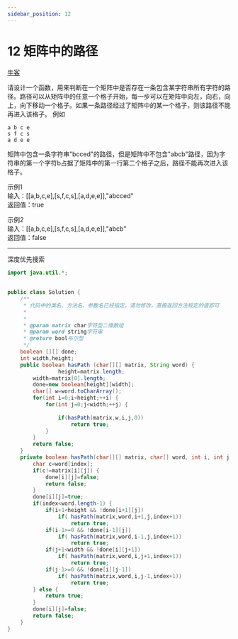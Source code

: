```yaml
---
sidebar_position: 12
---
```


# 12 矩阵中的路径

[牛客](https://www.nowcoder.com/practice/2a49359695a544b8939c77358d29b7e6)

请设计一个函数，用来判断在一个矩阵中是否存在一条包含某字符串所有字符的路径。路径可以从矩阵中的任意一个格子开始，每一步可以在矩阵中向左，向右，向上，向下移动一个格子。如果一条路径经过了矩阵中的某一个格子，则该路径不能再进入该格子。 例如 
~~~
a b c e
s f c s
a d e e
~~~
矩阵中包含一条字符串"bcced"的路径，但是矩阵中不包含"abcb"路径，因为字符串的第一个字符b占据了矩阵中的第一行第二个格子之后，路径不能再次进入该格子。

示例1  
输入：[[a,b,c,e],[s,f,c,s],[a,d,e,e]],"abcced"   
返回值：true

示例2  
输入：[[a,b,c,e],[s,f,c,s],[a,d,e,e]],"abcb"  
返回值：false

---

深度优先搜索

~~~java
import java.util.*;
 
 
public class Solution {
    /**
     * 代码中的类名、方法名、参数名已经指定，请勿修改，直接返回方法规定的值即可
     *
     *
     * @param matrix char字符型二维数组
     * @param word string字符串
     * @return bool布尔型
     */
    boolean [][] done;
    int width,height;
    public boolean hasPath (char[][] matrix, String word) {
                height=matrix.length;
        width=matrix[0].length;
        done=new boolean[height][width];
        char[] w=word.toCharArray();
        for(int i=0;i<height;++i) {
            for(int j=0;j<width;++j) {
                 
                if(hasPath(matrix,w,i,j,0))
                    return true;
            }
        }
        return false;
    }
    private boolean hasPath(char[][] matrix, char[] word, int i, int j,int index) {
        char c=word[index];
        if(c!=matrix[i][j]) {
            done[i][j]=false;
            return false;
        }
        done[i][j]=true;
        if(index<word.length-1) {
            if(i+1<height && !done[i+1][j])
                if( hasPath(matrix,word,i+1,j,index+1))
                    return true;
            if(i-1>=0 && !done[i-1][j])
                if( hasPath(matrix,word,i-1,j,index+1))
                    return true;
            if(j+1<width && !done[i][j+1])
                if( hasPath(matrix,word,i,j+1,index+1))
                    return true;
            if(j-1>=0 && !done[i][j-1])
                if( hasPath(matrix,word,i,j-1,index+1))
                    return true;
        } else {
            return true;
        }
        done[i][j]=false;
        return false;
    }
}
~~~